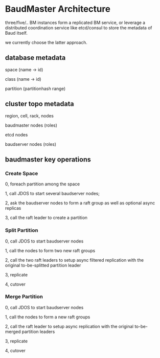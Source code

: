 # BaudMaster Architecture

three/five/.. BM instances form a replicated BM service, or leverage a distributed coordination service like etcd/consul to store the metadata of Baud itself. 

we currently choose the latter approach. 

## database metadata

space (name -> id)

class (name -> id)

partition (partitionhash range)


## cluster topo metadata

region, cell, rack, nodes

baudmaster nodes (roles)

etcd nodes

baudserver nodes (roles)

## baudmaster key operations

### Create Space

0, foreach partition among the space

1, call JDOS to start several baudserver nodes;

2, ask the baudserver nodes to form a raft group as well as optional async replicas

3, call the raft leader to create a partition


### Split Partition

0, call JDOS to start baudserver nodes

1, call the nodes to form two new raft groups

2, call the two raft leaders to setup async filtered replication with the original to-be-splitted partition leader

3, replicate

4, cutover

### Merge Partition

0, call JDOS to start baudserver nodes

1, call the nodes to form a new raft groups

2, call the raft leader to setup async replication with the original to-be-merged partition leaders

3, replicate

4, cutover




